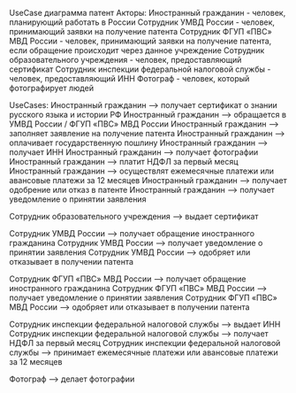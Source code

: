 UseCase диаграмма патент
Акторы:
Иностранный гражданин - человек, планирующий работать в России
Сотрудник УМВД России - человек, принимающий заявки на получение патента
Сотрудник ФГУП «ПВС» МВД России - человек, принимающий заявки на получение патента, если обращение происходит через данное учреждение
Сотрудник образовательного учреждения - человек, предоставляющий сертификат
Сотрудник инспекции федеральной налоговой службы - человек, предоставляющий ИНН
Фотограф - человек, который фотографирует людей

UseCases:
Иностранный гражданин --> получает сертификат о знании русского языка и истории РФ
Иностранный гражданин --> обращается в УМВД России / ФГУП «ПВС» МВД России
Иностранный гражданин --> заполняет заявление на получение патента
Иностранный гражданин --> оплачивает государственную пошлину
Иностранный гражданин --> получает ИНН
Иностранный гражданин --> получает фотографии
Иностранный гражданин --> платит НДФЛ за первый месяц
Иностранный гражданин --> осуществлят ежемесячные платежи или авансовые платежи за 12 месяцев
Иностранный гражданин --> получает одобрение или отказ в патенте
Иностранный гражданин --> получает уведомление о принятии заявления

Сотрудник образовательного учреждения --> выдает сертификат

Сотрудник УМВД России --> получает обращение иностранного гражданина
Сотрудник УМВД России --> получает уведомление о принятии заявления
Сотрудник УМВД России --> одобряет или отказывает в получении патента

Сотрудник ФГУП «ПВС» МВД России --> получает обращение иностранного гражданина
Сотрудник ФГУП «ПВС» МВД России --> получает уведомление о принятии заявления
Сотрудник ФГУП «ПВС» МВД России --> одобряет или отказывает в получении патента

Сотрудник инспекции федеральной налоговой службы --> выдает ИНН
Сотрудник инспекции федеральной налоговой службы --> получает НДФЛ за первый месяц
Сотрудник инспекции федеральной налоговой службы --> принимает ежемесячные платежи или авансовые платежи за 12 месяцев

Фотограф --> делает фотографии



